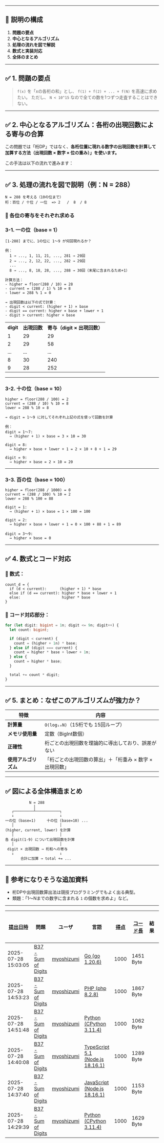 
---

## 🧭 説明の構成

1. **問題の要点**
2. **中心となるアルゴリズム**
3. **処理の流れを図で解説**
4. **数式と実装対応**
5. **全体のまとめ**

---

## ✅ 1. 問題の要点

> `f(x)` を「xの各桁の和」とし、 `f(1) + f(2) + ... + f(N)` を高速に求めたい。
> ただし、 `N < 10^15` なので全ての数を1つずつ走査することはできない。

---

## ✅ 2. 中心となるアルゴリズム：**各桁の出現回数による寄与の合算**

この問題では「桁DP」ではなく、**各桁位置に現れる数字の出現回数を計算して加算する方法（出現回数 × 数字 × 位の重み）」を使います。**

この手法は以下の流れで進みます：

---

## ✅ 3. 処理の流れを図で説明（例：N = 288）

```
N = 288 を考える（10の位まで）
桁：百位 / 十位 / 一位  => 2   /  8  / 8
```

### 🎯 各位の寄与をそれぞれ求める

### 3-1. 一の位（base = 1）

```
[1-288] までに、1の位に 1〜9 が何回現れるか？

例：
  1 → ..., 1, 11, 21, ..., 281 → 29回
  2 → ..., 2, 12, 22, ..., 282 → 29回
  ...
  8 → ..., 8, 18, 28, ..., 288 → 30回（末尾に含まれるため+1）

計算方法：
- higher = floor(288 / 10) = 28
- current = (288 / 1) % 10 = 8
- lower = 288 % 1 = 0

→ 出現回数は以下の式で計算：
- digit < current: (higher + 1) × base
- digit == current: higher × base + lower + 1
- digit > current: higher × base
```

<table>
<tr><th>digit</th><th>出現回数</th><th>寄与（digit × 出現回数）</th></tr>
<tr><td>1</td><td>29</td><td>29</td></tr>
<tr><td>2</td><td>29</td><td>58</td></tr>
<tr><td>...</td><td>...</td><td>...</td></tr>
<tr><td>8</td><td>30</td><td>240</td></tr>
<tr><td>9</td><td>28</td><td>252</td></tr>
</table>

---

### 3-2. 十の位（base = 10）

```
higher = floor(288 / 100) = 2
current = (288 / 10) % 10 = 8
lower = 288 % 10 = 8

→ digit = 1〜9 に対してそれぞれ上記の式を使って回数を計算

例：
digit = 1〜7:
  → (higher + 1) × base = 3 × 10 = 30

digit = 8:
  → higher × base + lower + 1 = 2 × 10 + 8 + 1 = 29

digit = 9:
  → higher × base = 2 × 10 = 20
```

---

### 3-3. 百の位（base = 100）

```
higher = floor(288 / 1000) = 0
current = (288 / 100) % 10 = 2
lower = 288 % 100 = 88

digit = 1:
  → (higher + 1) × base = 1 × 100 = 100

digit = 2:
  → higher × base + lower + 1 = 0 × 100 + 88 + 1 = 89

digit = 3〜9:
  → higher × base = 0
```

---

## ✅ 4. 数式とコード対応

### 🎯 数式：

```text
count_d = {
  if (d < current):      (higher + 1) * base
  else if (d == current): higher * base + lower + 1
  else:                   higher * base
}
```

### 🎯 コード対応部分：

```ts
for (let digit: bigint = 1n; digit <= 9n; digit++) {
  let count: bigint;

  if (digit < current) {
    count = (higher + 1n) * base;
  } else if (digit === current) {
    count = higher * base + lower + 1n;
  } else {
    count = higher * base;
  }

  total += count * digit;
}
```

---

## ✅ 5. まとめ：なぜこのアルゴリズムが強力か？

| 特徴           | 内容                              |
| ------------ | ------------------------------- |
| **計算量**      | `O(log₁₀N)`（15桁でも 15回ループ）       |
| **メモリ使用量**   | 定数（BigInt数個）                    |
| **正確性**      | 桁ごとの出現回数を理論的に導出しており、誤差がない       |
| **使用アルゴリズム** | 「桁ごとの出現回数の算出」＋「桁重み × 数字 × 出現回数」 |

---

## ✅ 図による全体構造まとめ

```
           N = 288
             │
   ┌─────────┴───────────┐
   ↓                     ↓
一の位 (base=1)     十の位 (base=10) ...
   │                     │
(higher, current, lower) を計算
   │                     │
各 digit(1-9) について出現回数を計算
   │                     │
 digit × 出現回数 → 桁和への寄与
   ↓                     ↓
       合計に加算 → total += ...
```

---

## 📌 参考になりそうな追加資料

* 桁DPや出現回数算出法は競技プログラミングでもよく出る典型。
* 類題：「1～Nまでの数字に含まれる `1` の個数を求めよ」など。

---

| [提出日時](https://atcoder.jp/contests/tessoku-book/submissions/me?desc=true&orderBy=created) | 問題 | ユーザ | 言語 | [得点](https://atcoder.jp/contests/tessoku-book/submissions/me?desc=true&orderBy=score) | [コード長](https://atcoder.jp/contests/tessoku-book/submissions/me?orderBy=source_length) | 結果 | [実行時間](https://atcoder.jp/contests/tessoku-book/submissions/me?orderBy=time_consumption) | [メモリ](https://atcoder.jp/contests/tessoku-book/submissions/me?orderBy=memory_consumption) |  |
| --- | --- | --- | --- | --- | --- | --- | --- | --- | --- |
| 2025-07-28 15:03:05 | [B37 - Sum of Digits](https://atcoder.jp/contests/tessoku-book/tasks/tessoku_book_dj) | [myoshizumi](https://atcoder.jp/users/myoshizumi) | [Go (go 1.20.6)](https://atcoder.jp/contests/tessoku-book/submissions/me?f.Language=5002) | 1000 | 1451 Byte |  | 1 ms | 1632 KiB | [詳細](https://atcoder.jp/contests/tessoku-book/submissions/68007154) |
| 2025-07-28 14:53:23 | [B37 - Sum of Digits](https://atcoder.jp/contests/tessoku-book/tasks/tessoku_book_dj) | [myoshizumi](https://atcoder.jp/users/myoshizumi) | [PHP (php 8.2.8)](https://atcoder.jp/contests/tessoku-book/submissions/me?f.Language=5016) | 1000 | 1867 Byte |  | 16 ms | 21284 KiB | [詳細](https://atcoder.jp/contests/tessoku-book/submissions/68006984) |
| 2025-07-28 14:51:48 | [B37 - Sum of Digits](https://atcoder.jp/contests/tessoku-book/tasks/tessoku_book_dj) | [myoshizumi](https://atcoder.jp/users/myoshizumi) | [Python (CPython 3.11.4)](https://atcoder.jp/contests/tessoku-book/submissions/me?f.Language=5055) | 1000 | 1062 Byte |  | 20 ms | 10596 KiB | [詳細](https://atcoder.jp/contests/tessoku-book/submissions/68006953) |
| 2025-07-28 14:40:08 | [B37 - Sum of Digits](https://atcoder.jp/contests/tessoku-book/tasks/tessoku_book_dj) | [myoshizumi](https://atcoder.jp/users/myoshizumi) | [TypeScript 5.1 (Node.js 18.16.1)](https://atcoder.jp/contests/tessoku-book/submissions/me?f.Language=5058) | 1000 | 1289 Byte |  | 41 ms | 42928 KiB | [詳細](https://atcoder.jp/contests/tessoku-book/submissions/68006738) |
| 2025-07-28 14:37:40 | [B37 - Sum of Digits](https://atcoder.jp/contests/tessoku-book/tasks/tessoku_book_dj) | [myoshizumi](https://atcoder.jp/users/myoshizumi) | [JavaScript (Node.js 18.16.1)](https://atcoder.jp/contests/tessoku-book/submissions/me?f.Language=5009) | 1000 | 1153 Byte |  | 43 ms | 42784 KiB | [詳細](https://atcoder.jp/contests/tessoku-book/submissions/68006699) |
| 2025-07-28 14:29:39 | [B37 - Sum of Digits](https://atcoder.jp/contests/tessoku-book/tasks/tessoku_book_dj) | [myoshizumi](https://atcoder.jp/users/myoshizumi) | [Python (CPython 3.11.4)](https://atcoder.jp/contests/tessoku-book/submissions/me?f.Language=5055) | 1000 | 1629 Byte |  | 15 ms | 9604 KiB | [詳細](https://atcoder.jp/contests/tessoku-book/submissions/68006571) |